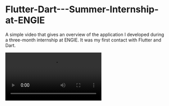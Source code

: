 # Flutter-Dart---Summer-Internship-at-ENGIE
A simple video that gives an overview of the application I developed during a three-month internship at ENGIE. It was my first contact with Flutter and Dart.

![](Demo_Flutter_Internship.mp4)
